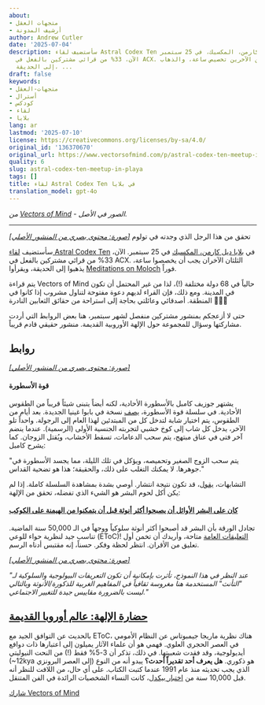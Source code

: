 ```yaml
---
about:
- متجهات العقل
- أرشيف المدونة
author: Andrew Cutler
date: '2025-07-04'
description: سأستضيف لقاء Astral Codex Ten في بلايا ديل كارمن، المكسيك، في 25 سبتمبر.
  الآن، 33% من قرائي مشتركين بالفعل في ACX. يجب على الثلثين الآخرين تخصيص ساعة، والذهاب
  إلى الحديقة، ...
draft: false
keywords:
- متجهات-العقل
- أسترال
- كودكس
- لقاء
- بلايا
lang: ar
lastmod: '2025-07-10'
license: https://creativecommons.org/licenses/by-sa/4.0/
original_id: '136370670'
original_url: https://www.vectorsofmind.com/p/astral-codex-ten-meetup-in-playa
quality: 6
slug: astral-codex-ten-meetup-in-playa
tags: []
title: لقاء Astral Codex Ten في بلايا
translation_model: gpt-4o
---
```


*من [Vectors of Mind](https://www.vectorsofmind.com/p/astral-codex-ten-meetup-in-playa) - الصور في الأصل.*

---

[*[صورة: محتوى بصري من المنشور الأصلي]*](https://substackcdn.com/image/fetch/$s_!tZtG!,f_auto,q_auto:good,fl_progressive:steep/https%3A%2F%2Fsubstack-post-media.s3.amazonaws.com%2Fpublic%2Fimages%2F2e81d7f0-df3d-4c8e-945e-338304ba09fe_6000x4000.jpeg) تحقق من هذا الرجل الذي وجدته في تولوم

سأستضيف [لقاء Astral Codex Ten](https://astralcodexten.substack.com/i/136380189/mexico) في [بلايا ديل كارمن، المكسيك](https://www.instagram.com/mexican.street.art/) في 25 سبتمبر. الآن، 33% من قرائي مشتركين بالفعل في ACX. الثلثان الآخران يجب أن يخصصوا ساعة، يذهبوا إلى الحديقة، ويقرأوا [Meditations on Moloch](https://slatestarcodex.com/2014/07/30/meditations-on-moloch/) فوراً.

يتم قراءة Vectors of Mind حالياً في 68 دولة مختلفة (!)، لذا من غير المحتمل أن تكون في المدينة. ومع ذلك، فإن القراء لديهم دعوة مفتوحة لتناول مشروب إذا كانوا في المنطقة. أصدقائي وعائلتي بحاجة إلى استراحة من حقائق الثعابين النادرة 🐍🐍🐍

حتى لا أزعجكم بمنشور مشتركين منفصل لشهر سبتمبر، هنا بعض الروابط التي أردت مشاركتها وسؤال للمجموعة حول الإلهة الأوروبية القديمة. منشور حقيقي قادم قريباً.

## روابط


[*[صورة: محتوى بصري من المنشور الأصلي]*](https://substackcdn.com/image/fetch/$s_!M1dP!,f_auto,q_auto:good,fl_progressive:steep/https%3A%2F%2Fsubstack-post-media.s3.amazonaws.com%2Fpublic%2Fimages%2F792d4212-5361-4ac9-91a8-6b38bc044c92_1344x896.png)

#### قوة الأسطورة


يشتهر جوزيف كامبل بالأسطورة الأحادية، لكنه أيضاً يتبنى شيئاً قريباً من الطقوس الأحادية. في سلسلة قوة الأسطورة، [يصف](https://youtu.be/hEqR73j_oMY?si=cFBkyC8X-6yQB_yt&t=1016) نسخة في بابوا غينيا الجديدة. بعد أيام من الطقوس، يتم اختيار شابة لتدخل كل من المبتدئين لهذا العام إلى الرجولة. واحداً تلو الآخر، يدخل كل شاب إلى كوخ خشبي لتجربته الجنسية الأولى (الرسمية). عندما ينضم آخر فتى في عناق مبتهج، يتم سحب الدعامات، تسقط الأخشاب، ويُقتل الزوجان. كما يشرح كامبل:

"يتم سحب الزوج الصغير وتحميصه، ويؤكل في تلك الليلة، مما يجسد الأسطورة في جوهرها. لا يمكنك التغلب على ذلك، والحقيقة؛ هذا هو تضحية القداس."

التشابهات، [يقول](https://youtu.be/hEqR73j_oMY?si=59PGfZhr5aubaZVh&t=934)، قد تكون نتيجة انتشار. أوصي بشدة بمشاهدة السلسلة كاملة. إذا لم يكن أكل لحوم البشر هو الشيء الذي تفضله، تحقق من الإلهة:

#### [كان على البشر الأوائل أن يصبحوا أكثر أنوثة قبل أن يتمكنوا من الهيمنة على الكوكب](https://theconversation.com/early-humans-had-to-become-more-feminine-before-they-could-dominate-the-planet-42952#)


تجادل الورقة بأن البشر قد أصبحوا أكثر أنوثة سلوكياً ووجهاً في الـ 50,000 سنة الماضية. تناسب جيد لنظرية حواء للوعي (EToC)! [التعليقات العامة](https://sci-hub.se/10.1086/677209) متاحة، وأريدك أن تخمن أول تعليق من الأقران. انتظر لحظة وفكر. حسناً، إنه مقتبس أدناه الرسم.

[*[صورة: محتوى بصري من المنشور الأصلي]*](https://substackcdn.com/image/fetch/$s_!VkwB!,f_auto,q_auto:good,fl_progressive:steep/https%3A%2F%2Fsubstack-post-media.s3.amazonaws.com%2Fpublic%2Fimages%2F62185165-4f07-40b5-abf1-39979ac407ca_754x426.jpeg)

_"عند النظر في هذا النموذج، تأثرت بإمكانية أن تكون التعريفات البيولوجية والسلوكية لـ "التأنث" المستخدمة هنا مغروسة ثقافياً في المفاهيم الغربية للذكورة/الأنوثة وبالتالي ليست بالضرورة مقاييس جيدة للتغيير الاجتماعي."_

## **[حضارة الإلهة: عالم أوروبا القديمة](https://www.amazon.com/Civilization-Goddess-World-Old-Europe/dp/0062508040)**


بالحديث عن التوافق الجيد مع EToC، هناك نظرية ماريجا جيمبوتاس عن النظام الأمومي في العصر الحجري العلوي. فهمي هو أن علماء الآثار يميلون إلى اعتبارها ذات دوافع أيديولوجية، وقد فقدت شعبيتها. في ذلك، تذكر أن 3-5% فقط (!) من النحت النيوليتي (~12kya إلى العصر البرونزي) هو ذكوري. **هل يعرف أحد تقديراً أحدث؟** يبدو أنه من النوع الذي يجب تحديثه منذ عام 1991 عندما كتبت الكتاب. على أي حال، من اللافت للنظر أنه قبل 10,000 سنة من [اختبار بيكدل](https://en.wikipedia.org/wiki/Bechdel_test)، كانت النساء الشخصيات الرائدة في الفن المتنقل.

[شارك Vectors of Mind](https://www.vectorsofmind.com/?action=share)